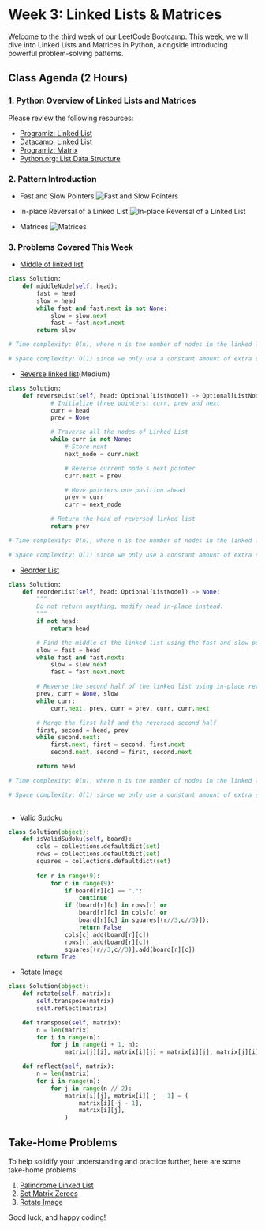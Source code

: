 # Week 3: Linked Lists & Matrices

Welcome to the third week of our LeetCode Bootcamp. This week, we will dive into Linked Lists and Matrices in Python, alongside introducing powerful problem-solving patterns.

## Class Agenda (2 Hours)

### 1. Python Overview of Linked Lists and Matrices

Please review the following resources:

- [Programiz: Linked List](https://www.programiz.com/dsa/linked-list)
- [Datacamp: Linked List](https://www.datacamp.com/tutorial/python-linked-lists)
- [Programiz: Matrix](https://www.programiz.com/python-programming/matrix)
- [Python.org: List Data Structure](https://docs.python.org/3/tutorial/datastructures.html)

### 2. Pattern Introduction

- Fast and Slow Pointers ![Fast and Slow Pointers](./FastSlowPointers.png)

- In-place Reversal of a Linked List ![In-place Reversal of a Linked List](./InPlaceReversal.png)

- Matrices ![Matrices](./Matrices.png)

### 3. Problems Covered This Week

- [Middle of linked list](https://leetcode.com/problems/middle-of-the-linked-list/description/)

```python
class Solution:
    def middleNode(self, head):
        fast = head
        slow = head
        while fast and fast.next is not None:
            slow = slow.next
            fast = fast.next.next
        return slow

# Time complexity: O(n), where n is the number of nodes in the linked list.

# Space complexity: O(1) since we only use a constant amount of extra space for the pointers.
```

- [Reverse linked list](https://leetcode.com/problems/reorder-list/description/)(Medium)

```python
class Solution:
    def reverseList(self, head: Optional[ListNode]) -> Optional[ListNode]:
            # Initialize three pointers: curr, prev and next
            curr = head
            prev = None

            # Traverse all the nodes of Linked List
            while curr is not None:
                # Store next
                next_node = curr.next

                # Reverse current node's next pointer
                curr.next = prev

                # Move pointers one position ahead
                prev = curr
                curr = next_node

            # Return the head of reversed linked list
            return prev

# Time complexity: O(n), where n is the number of nodes in the linked list.

# Space complexity: O(1) since we only use a constant amount of extra space for the pointers.
```

- [Reorder List](https://leetcode.com/problems/reorder-list/description/)

```python
class Solution:
    def reorderList(self, head: Optional[ListNode]) -> None:
        """
        Do not return anything, modify head in-place instead.
        """
        if not head:
            return head

        # Find the middle of the linked list using the fast and slow pointers
        slow = fast = head
        while fast and fast.next:
            slow = slow.next
            fast = fast.next.next

        # Reverse the second half of the linked list using in-place reversal
        prev, curr = None, slow
        while curr:
            curr.next, prev, curr = prev, curr, curr.next

        # Merge the first half and the reversed second half
        first, second = head, prev
        while second.next:
            first.next, first = second, first.next
            second.next, second = first, second.next

        return head

# Time complexity: O(n), where n is the number of nodes in the linked list.

# Space complexity: O(1) since we only use a constant amount of extra space for the pointers.
        

```

- [Valid Sudoku](https://leetcode.com/problems/valid-sudoku/description/)

```python
class Solution(object):
    def isValidSudoku(self, board):
        cols = collections.defaultdict(set)
        rows = collections.defaultdict(set)
        squares = collections.defaultdict(set)
        
        for r in range(9):
            for c in range(9):
                if board[r][c] == ".":
                    continue
                if (board[r][c] in rows[r] or 
                    board[r][c] in cols[c] or 
                    board[r][c] in squares[(r//3,c//3)]):
                    return False
                cols[c].add(board[r][c])
                rows[r].add(board[r][c])
                squares[(r//3,c//3)].add(board[r][c])
        return True
```

- [Rotate Image](https://leetcode.com/problems/rotate-image/description/)

```python
class Solution(object):
    def rotate(self, matrix):
        self.transpose(matrix)
        self.reflect(matrix)

    def transpose(self, matrix):
        n = len(matrix)
        for i in range(n):
            for j in range(i + 1, n):
                matrix[j][i], matrix[i][j] = matrix[i][j], matrix[j][i]

    def reflect(self, matrix):
        n = len(matrix)
        for i in range(n):
            for j in range(n // 2):
                matrix[i][j], matrix[i][-j - 1] = (
                    matrix[i][-j - 1],
                    matrix[i][j],
                )
```

## Take-Home Problems

To help solidify your understanding and practice further, here are some take-home problems:

1. [Palindrome Linked List](https://leetcode.com/problems/palindrome-linked-list/description/)
2. [Set Matrix Zeroes](https://leetcode.com/problems/set-matrix-zeroes/description/)
3. [Rotate Image](https://leetcode.com/problems/rotate-image/description/)

Good luck, and happy coding!
